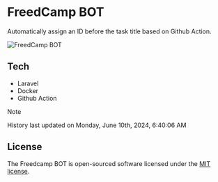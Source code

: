 # FreedCamp BOT

Automatically assign an ID before the task title based on Github Action.

![FreedCamp BOT](https://repository-images.githubusercontent.com/737932867/7d34798b-2680-471c-b089-a78a718d3d6a)

## Tech

- Laravel
- Docker
- Github Action

> [!NOTE]  
> History last updated on Monday, June 10th, 2024, 6:40:06 AM

## License

The Freedcamp BOT is open-sourced software licensed under the [MIT license](https://opensource.org/licenses/MIT).
